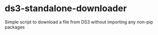 # ds3-standalone-downloader
Simple script to download a file from DS3 without importing any non-pip packages
